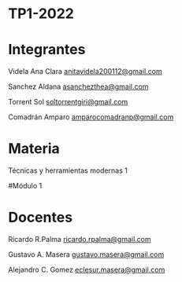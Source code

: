 # TP1-2022
# Integrantes

Videla Ana Clara anitavidela200112@gmail.com

Sanchez Aldana asanchezthea@gmail.com

Torrent Sol soltorrentgiri@gmail.com

Comadrán Amparo amparocomadranp@gmail.com

# Materia

Técnicas y herramientas modernas 1

#Módulo 1

# Docentes

Ricardo R.Palma
ricardo.rpalma@gmail.com

Gustavo A. Masera
gustavo.masera@gmail.com

Alejandro C. Gomez
eclesur.masera@gmail.com
